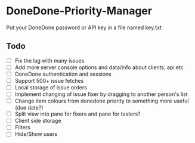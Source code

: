 # DoneDone-Priority-Manager

Put your DoneDone password or API key in a file named key.txt

## Todo

- [ ] Fix the lag with many issues
- [ ] Add more server console options and data/info about clients, api etc
- [ ] DoneDone authentication and sessions
- [ ] Support 500+ issue fetches
- [ ] Local storage of issue orders
- [ ] Implement changing of issue fixer by dragging to another person's list
- [ ] Change item colours from donedone priority to something more useful (due date?)
- [ ] Split view into pane for fixers and pane for testers?
- [ ] Client side storage
- [ ] Filters
- [ ] Hide/Show users